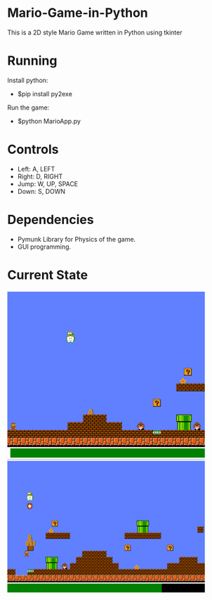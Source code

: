 # Mario-Game-in-Python
This is a 2D style Mario Game written in Python using tkinter

# Running
Install python:
- $pip install py2exe

Run the game:
- $python MarioApp.py

# Controls
  
- Left:   A, LEFT
- Right:  D, RIGHT
- Jump:   W, UP, SPACE
- Down:   S, DOWN

# Dependencies
- Pymunk Library for Physics of the game.
- GUI programming.

# Current State
<img src="https://github.com/uqsquach/Mario-Game-in-Python/blob/main/images/1.png" length="100" width="450">   
<img src="https://github.com/uqsquach/Mario-Game-in-Python/blob/main/images/2.png" length="150" width="450">


